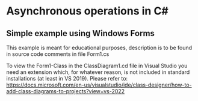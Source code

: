 ﻿
 # Asynchronous operations in C#
 
 ## Simple example using Windows Forms
 
This example is meant for educational purposes, description is to be found in source code comments in file Form1.cs

To view the Form1-Class in the ClassDiagram1.cd file in Visual Studio you need an extension which, for whatever reason, is not included in standard installations (at least in VS 2019).
Please refer to: https://docs.microsoft.com/en-us/visualstudio/ide/class-designer/how-to-add-class-diagrams-to-projects?view=vs-2022
